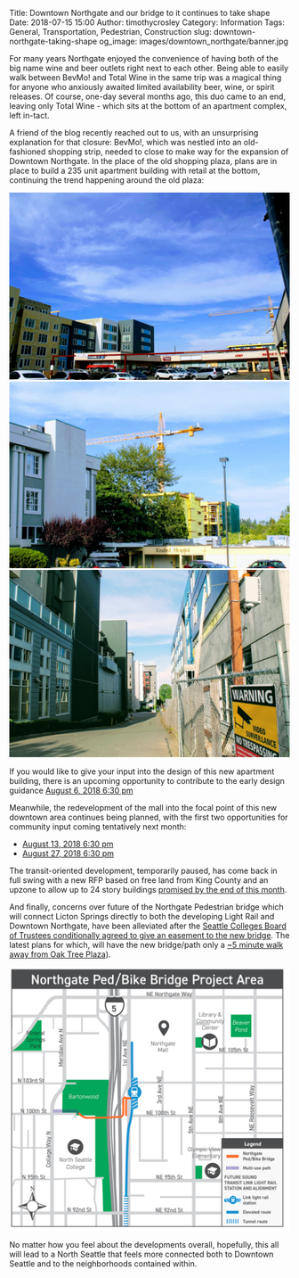 Title: Downtown Northgate and our bridge to it continues to take shape
Date: 2018-07-15 15:00
Author: timothycrosley
Category: Information
Tags: General, Transportation, Pedestrian, Construction
slug: downtown-northgate-taking-shape
og_image: images/downtown_northgate/banner.jpg

For many years Northgate enjoyed the convenience of having both of the big name wine and beer outlets right next to each other.
Being able to easily walk between BevMo! and Total Wine in the same trip was a magical thing for anyone who anxiously awaited limited availability beer, wine, or spirit releases.
Of course, one-day several months ago, this duo came to an end, leaving only Total Wine - which sits at the bottom of an apartment complex, left in-tact.

A friend of the blog recently reached out to us, with an unsurprising explanation for that closure: BevMo!, which was nestled into an old-fashioned shopping strip, needed to close to make way for the expansion of Downtown Northgate. In the place of the old shopping plaza, plans are in place to build a 235 unit apartment building with retail at the bottom, continuing the trend happening around the old plaza:

[![Old BevMo! Location](/images/downtown_northgate/bevmo.jpg)](/images/downtown_northgate/bevmo.jpg)
[![Construction Around the Building](/images/downtown_northgate/crane.jpg)](/images/downtown_northgate/crane.jpg)
[![Alleyway showing grouping of mid-rises](/images/downtown_northgate/alley.jpg)](/images/downtown_northgate/alley.jpg)

If you would like to give your input into the design of this new apartment building, there is an upcoming opportunity to contribute to the early design guidance [August 6, 2018 6:30 pm](http://www.seattle.gov/DPD/aboutus/news/events/DesignReview/Detail/default.aspx?id=6936)

Meanwhile, the redevelopment of the mall into the focal point of this new downtown area continues being planned, with the first two opportunities for community input coming tentatively next month:

* [August 13, 2018 6:30 pm](http://www.seattle.gov/DPD/aboutus/news/events/DesignReview/Detail/default.aspx?id=6930)
* [August 27, 2018 6:30 pm](http://www.seattle.gov/DPD/aboutus/news/events/DesignReview/Detail/default.aspx?id=6931)

The transit-oriented development, temporarily paused, has come back in full swing with a new RFP based on free land from King County and an upzone to allow up to 24 story buildings [promised by the end of this month](https://www.seattletimes.com/seattle-news/transportation/king-county-moves-to-allow-affordable-housing-at-future-northgate-light-rail-station/).

And finally, concerns over future of the Northgate Pedestrian bridge which will connect Licton Springs directly to both the developing Light Rail and Downtown Northgate, have been alleviated after the [Seattle Colleges Board of Trustees conditionally agreed to give an easement to the new bridge](https://cascade.org/blog/2018/06/bridge-92-northgate-biking-and-walking-bridge-moving-forward). The latest plans for which, will have the new bridge/path only a [~5 minute walk away from Oak Tree Plaza](https://www.google.com/maps/dir/47.7015386,-122.3422173/47.7014736,-122.335324/@47.7008021,-122.3419329,16z/data=!4m2!4m1!3e2)).

[![New Bridge](/images/downtown_northgate/bridge.png)](/images/downtown_northgate/bridge.png)

No matter how you feel about the developments overall, hopefully, this all will lead to a North Seattle that feels more connected both to Downtown Seattle and to the neighborhoods contained within.

